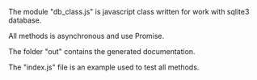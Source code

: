 The module "db_class.js" is javascript class written for work with sqlite3 database.

All methods is asynchronous and use Promise.

The folder "out" contains the generated documentation.

The "index.js" file is an example used to test all methods. 